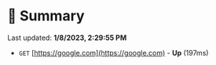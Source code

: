 # 📖 Summary
Last updated: **1/8/2023, 2:29:55 PM**

- `GET` [https://google.com](https://google.com) - **Up** (197ms)
